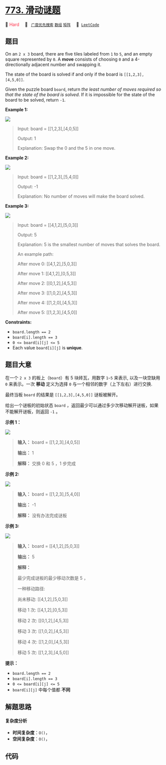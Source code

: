# [773. 滑动谜题](https://leetcode.com/problems/sliding-puzzle)

🔴 <font color=#ff334b>Hard</font>&emsp; 🔖&ensp; [`广度优先搜索`](/leetcode/outline/tag/breadth-first-search.md) [`数组`](/leetcode/outline/tag/array.md) [`矩阵`](/leetcode/outline/tag/matrix.md)&emsp; 🔗&ensp;[`LeetCode`](https://leetcode.com/problems/sliding-puzzle)

## 题目

On an `2 x 3` board, there are five tiles labeled from `1` to `5`, and an
empty square represented by `0`. A **move** consists of choosing `0` and a
4-directionally adjacent number and swapping it.

The state of the board is solved if and only if the board is
`[[1,2,3],[4,5,0]]`.

Given the puzzle board `board`, return _the least number of moves required so
that the state of the board is solved_. If it is impossible for the state of
the board to be solved, return `-1`.



**Example 1:**

![](https://assets.leetcode.com/uploads/2021/06/29/slide1-grid.jpg)

> Input: board = [[1,2,3],[4,0,5]]
> 
> Output: 1
> 
> Explanation: Swap the 0 and the 5 in one move.

**Example 2:**

![](https://assets.leetcode.com/uploads/2021/06/29/slide2-grid.jpg)

> Input: board = [[1,2,3],[5,4,0]]
> 
> Output: -1
> 
> Explanation: No number of moves will make the board solved.

**Example 3:**

![](https://assets.leetcode.com/uploads/2021/06/29/slide3-grid.jpg)

> Input: board = [[4,1,2],[5,0,3]]
> 
> Output: 5
> 
> Explanation: 5 is the smallest number of moves that solves the board.
> 
> An example path:
> 
> After move 0: [[4,1,2],[5,0,3]]
> 
> After move 1: [[4,1,2],[0,5,3]]
> 
> After move 2: [[0,1,2],[4,5,3]]
> 
> After move 3: [[1,0,2],[4,5,3]]
> 
> After move 4: [[1,2,0],[4,5,3]]
> 
> After move 5: [[1,2,3],[4,5,0]]

**Constraints:**

  * `board.length == 2`
  * `board[i].length == 3`
  * `0 <= board[i][j] <= 5`
  * Each value `board[i][j]` is **unique**.


## 题目大意

在一个 `2 x 3` 的板上（`board`）有 5 块砖瓦，用数字 `1~5` 来表示, 以及一块空缺用 `0` 来表示。一次 **移动** 定义为选择
`0` 与一个相邻的数字（上下左右）进行交换.

最终当板 `board` 的结果是 `[[1,2,3],[4,5,0]]` 谜板被解开。

给出一个谜板的初始状态 `board` ，返回最少可以通过多少次移动解开谜板，如果不能解开谜板，则返回 `-1` 。



**示例 1：**

![](https://assets.leetcode.com/uploads/2021/06/29/slide1-grid.jpg)

> 
> 
> 
> 
> 
> **输入：** board = [[1,2,3],[4,0,5]]
> 
> **输出：** 1
> 
> **解释：** 交换 0 和 5 ，1 步完成
> 
> 

**示例 2:**

![](https://assets.leetcode.com/uploads/2021/06/29/slide2-grid.jpg)

> 
> 
> 
> 
> 
> **输入：** board = [[1,2,3],[5,4,0]]
> 
> **输出：** -1
> 
> **解释：** 没有办法完成谜板
> 
> 

**示例 3:**

![](https://assets.leetcode.com/uploads/2021/06/29/slide3-grid.jpg)

> 
> 
> 
> 
> 
> **输入：** board = [[4,1,2],[5,0,3]]
> 
> **输出：** 5
> 
> **解释：**
> 
> 最少完成谜板的最少移动次数是 5 ，
> 
> 一种移动路径:
> 
> 尚未移动: [[4,1,2],[5,0,3]]
> 
> 移动 1 次: [[4,1,2],[0,5,3]]
> 
> 移动 2 次: [[0,1,2],[4,5,3]]
> 
> 移动 3 次: [[1,0,2],[4,5,3]]
> 
> 移动 4 次: [[1,2,0],[4,5,3]]
> 
> 移动 5 次: [[1,2,3],[4,5,0]]
> 
> 



**提示：**

  * `board.length == 2`
  * `board[i].length == 3`
  * `0 <= board[i][j] <= 5`
  * `board[i][j]` 中每个值都 **不同**


## 解题思路

#### 复杂度分析

- **时间复杂度**：`O()`，
- **空间复杂度**：`O()`，

## 代码

```javascript

```